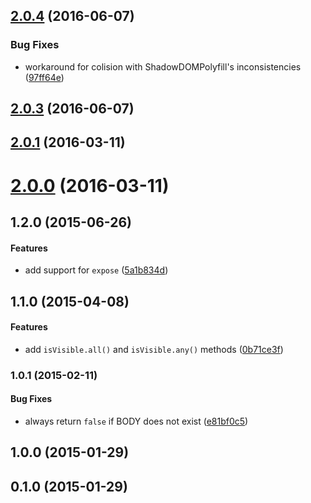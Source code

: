 <a name="2.0.4"></a>
## [2.0.4](https://github.com/fczbkk/isvisible/compare/v2.0.3...v2.0.4) (2016-06-07)


### Bug Fixes

* workaround for colision with ShadowDOMPolyfill's inconsistencies ([97ff64e](https://github.com/fczbkk/isvisible/commit/97ff64e))



<a name="2.0.3"></a>
## [2.0.3](https://github.com/fczbkk/isvisible/compare/v2.0.2...v2.0.3) (2016-06-07)



<a name="2.0.1"></a>
## [2.0.1](https://github.com/fczbkk/isvisible/compare/v2.0.0...v2.0.1) (2016-03-11)




<a name="2.0.0"></a>
# [2.0.0](https://github.com/fczbkk/isvisible/compare/v1.3.0...v2.0.0) (2016-03-11)




<a name="1.2.0"></a>
## 1.2.0 (2015-06-26)


#### Features

* add support for `expose` ([5a1b834d](https://github.com/fczbkk/isvisible/commit/5a1b834d50cb67d581b88a5f094ccef3667f2246))


<a name="1.1.0"></a>
## 1.1.0 (2015-04-08)


#### Features

* add `isVisible.all()` and `isVisible.any()` methods ([0b71ce3f](https://github.com/fczbkk/isvisible/commit/0b71ce3f49024727acb08b12a1334de4dc0966e5))


<a name="1.0.1"></a>
### 1.0.1 (2015-02-11)


#### Bug Fixes

* always return `false` if BODY does not exist ([e81bf0c5](https://github.com/fczbkk/isvisible/commit/e81bf0c5de3598c71323daba2b0e75033743508d))


<a name="1.0.0"></a>
## 1.0.0 (2015-01-29)


<a name="0.1.0"></a>
## 0.1.0 (2015-01-29)

